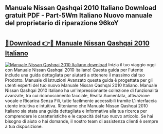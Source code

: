 ## Manuale Nissan Qashqai 2010 Italiano Download gratuit PDF - Part-5Wm Italiano Nuovo manuale del proprietario di riparazione 96koY

# <h2><a href="http://dfgfqp.blite.top/?on=Manuale+Nissan+Qashqai+2010+Italiano">🔗Download 👉🔴 Manuale Nissan Qashqai 2010 Italiano</a></h2>

[![Manuale Nissan Qashqai 2010 Italiano download](https://i.imgur.com/lujVjoI.png)](http://dfgfqp.blite.top/?on=Manuale+Nissan+Qashqai+2010+Italiano)
Inizia il tuo viaggio oggi con Manuale Nissan Qashqai 2010 Italiano! Questa guida per l'utente include una guida dettagliata per aiutarti a ottenere il massimo dal tuo Prodotto. Manuale di istruzioni Avanzato questa guida è progettata per gli utenti esperti del tuo nuovo Manuale Nissan Qashqai 2010 Italiano. Manuale Nissan Qashqai 2010 Italiano ha un'impressionante collezione di funzionalità avanzate, tra cui riconoscimento facciale, Realtà Aumentata, attivazione vocale e Ricarica Senza Fili, tutte facilmente accessibili tramite L'interfaccia utente intuitiva e intuitiva. Riteniamo che Manuale Nissan Qashqai 2010 Italiano sia stata una guida dettagliata e informativa alla tua ricerca per comprendere le caratteristiche e le capacità del tuo nuovo articolo. Se hai bisogno di aiuto o hai domande, il nostro team di assistenza clienti è sempre a tua disposizione.
